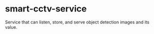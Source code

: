 # smart-cctv-service
Service that can listen, store, and serve object detection images and its value.
